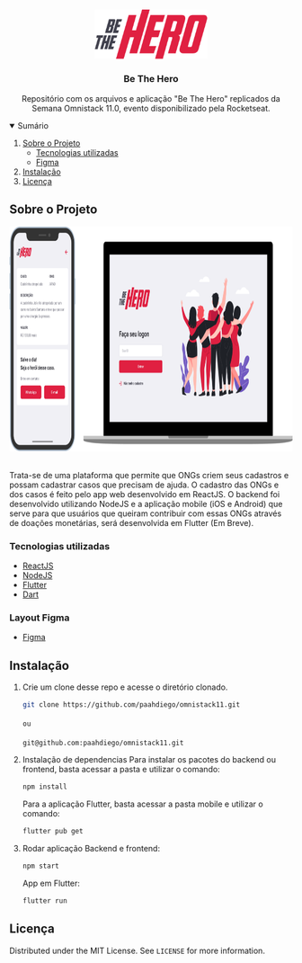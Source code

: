 <!-- PROJECT LOGO -->
<br />
<p align="center">

  <img src=".github/bethehero.svg" alt="Be The Hero" width="200">


  <h3 align="center">Be The Hero</h3>

  <p align="center">
    Repositório com os arquivos e aplicação "Be The Hero" replicados da Semana Omnistack 11.0, evento disponibilizado pela Rocketseat.
    <br />
  </p>
</p>



<!-- TABLE OF CONTENTS -->
<details open="close">
  <summary>Sumário</summary>
  <ol>
    <li>
      <a href="#sobre-o-projeto">Sobre o Projeto</a>
      <ul>
        <li><a href="#tecnologias-utilizadas">Tecnologias utilizadas</a></li>
        <li><a href="#layout-figma">Figma</a></li>
      </ul>
    </li>
    <li><a href="#instalação">Instalação</a></li>
    <li><a href="#licença">Licença</a></li>
  </ol>
</details>



<!-- ABOUT THE PROJECT -->
## Sobre o Projeto
  <p align="center">
  <img src=".github/bethehero.png" alt="Be The Hero" height="400">
  </p>
  </br>
  Trata-se de uma plataforma que permite que ONGs criem seus cadastros e possam cadastrar casos que precisam de ajuda. O cadastro das ONGs e dos casos é feito pelo app web desenvolvido em ReactJS. O backend foi desenvolvido utilizando NodeJS e a aplicação mobile (iOS e Android) que serve para que usuários que queiram contribuir com essas ONGs através de doações monetárias, será desenvolvida em Flutter (Em Breve).

### Tecnologias utilizadas

* [ReactJS](https://pt-br.reactjs.org/)
* [NodeJS](https://nodejs.org/en/)
* [Flutter](https://flutter.dev/)
* [Dart](https://dart.dev/)

### Layout Figma

* [Figma](https://www.figma.com/file/2C2yvw7jsCOGmaNUDftX9n/Be-The-Hero---OmniStack-11?node-id=0%3A1)


## Instalação

1. Crie um clone desse repo e acesse o diretório clonado.
   ```sh
   git clone https://github.com/paahdiego/omnistack11.git    
   
   ou
   
   git@github.com:paahdiego/omnistack11.git
   ```
   
2. Instalação de dependencias
   Para instalar os pacotes do backend ou frontend, basta acessar a pasta e utilizar o comando:
   ```sh
   npm install
   ```
   
   Para a aplicação Flutter, basta acessar a pasta mobile e utilizar o comando: 
   ```sh
   flutter pub get
   ```
   
3. Rodar aplicação
   Backend e frontend:
   ```sh
   npm start
   ```   
   App em Flutter:
   ```sh
   flutter run
   ```   
   
<!-- LICENSE -->
## Licença

Distributed under the MIT License. See `LICENSE` for more information.
